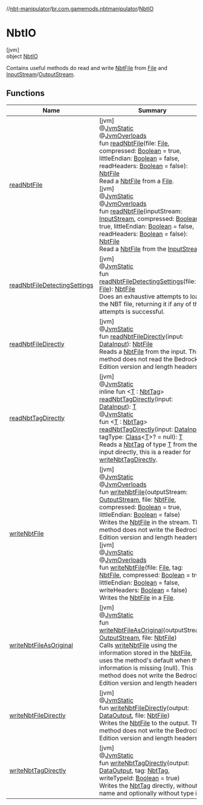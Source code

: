 //[nbt-manipulator](../../../index.md)/[br.com.gamemods.nbtmanipulator](../index.md)/[NbtIO](index.md)

# NbtIO

[jvm]\
object [NbtIO](index.md)

Contains useful methods do read and write [NbtFile](../-nbt-file/index.md) from [File](https://docs.oracle.com/javase/8/docs/api/java/io/File.html) and [InputStream](https://docs.oracle.com/javase/8/docs/api/java/io/InputStream.html)/[OutputStream](https://docs.oracle.com/javase/8/docs/api/java/io/OutputStream.html).

## Functions

| Name | Summary |
|---|---|
| [readNbtFile](read-nbt-file.md) | [jvm]<br>@[JvmStatic](https://kotlinlang.org/api/latest/jvm/stdlib/kotlin.jvm/-jvm-static/index.html)<br>@[JvmOverloads](https://kotlinlang.org/api/latest/jvm/stdlib/kotlin.jvm/-jvm-overloads/index.html)<br>fun [readNbtFile](read-nbt-file.md)(file: [File](https://docs.oracle.com/javase/8/docs/api/java/io/File.html), compressed: [Boolean](https://kotlinlang.org/api/latest/jvm/stdlib/kotlin/-boolean/index.html) = true, littleEndian: [Boolean](https://kotlinlang.org/api/latest/jvm/stdlib/kotlin/-boolean/index.html) = false, readHeaders: [Boolean](https://kotlinlang.org/api/latest/jvm/stdlib/kotlin/-boolean/index.html) = false): [NbtFile](../-nbt-file/index.md)<br>Read a [NbtFile](../-nbt-file/index.md) from a [File](https://docs.oracle.com/javase/8/docs/api/java/io/File.html).<br>[jvm]<br>@[JvmStatic](https://kotlinlang.org/api/latest/jvm/stdlib/kotlin.jvm/-jvm-static/index.html)<br>@[JvmOverloads](https://kotlinlang.org/api/latest/jvm/stdlib/kotlin.jvm/-jvm-overloads/index.html)<br>fun [readNbtFile](read-nbt-file.md)(inputStream: [InputStream](https://docs.oracle.com/javase/8/docs/api/java/io/InputStream.html), compressed: [Boolean](https://kotlinlang.org/api/latest/jvm/stdlib/kotlin/-boolean/index.html) = true, littleEndian: [Boolean](https://kotlinlang.org/api/latest/jvm/stdlib/kotlin/-boolean/index.html) = false, readHeaders: [Boolean](https://kotlinlang.org/api/latest/jvm/stdlib/kotlin/-boolean/index.html) = false): [NbtFile](../-nbt-file/index.md)<br>Read a [NbtFile](../-nbt-file/index.md) from the [InputStream](https://docs.oracle.com/javase/8/docs/api/java/io/InputStream.html). |
| [readNbtFileDetectingSettings](read-nbt-file-detecting-settings.md) | [jvm]<br>@[JvmStatic](https://kotlinlang.org/api/latest/jvm/stdlib/kotlin.jvm/-jvm-static/index.html)<br>fun [readNbtFileDetectingSettings](read-nbt-file-detecting-settings.md)(file: [File](https://docs.oracle.com/javase/8/docs/api/java/io/File.html)): [NbtFile](../-nbt-file/index.md)<br>Does an exhaustive attempts to load the NBT file, returning it if any of the attempts is successful. |
| [readNbtFileDirectly](read-nbt-file-directly.md) | [jvm]<br>@[JvmStatic](https://kotlinlang.org/api/latest/jvm/stdlib/kotlin.jvm/-jvm-static/index.html)<br>fun [readNbtFileDirectly](read-nbt-file-directly.md)(input: [DataInput](https://docs.oracle.com/javase/8/docs/api/java/io/DataInput.html)): [NbtFile](../-nbt-file/index.md)<br>Reads a [NbtFile](../-nbt-file/index.md) from the input. This method does not read the Bedrock Edition version and length headers. |
| [readNbtTagDirectly](read-nbt-tag-directly.md) | [jvm]<br>@[JvmStatic](https://kotlinlang.org/api/latest/jvm/stdlib/kotlin.jvm/-jvm-static/index.html)<br>inline fun &lt;[T](read-nbt-tag-directly.md) : [NbtTag](../-nbt-tag/index.md)&gt; [readNbtTagDirectly](read-nbt-tag-directly.md)(input: [DataInput](https://docs.oracle.com/javase/8/docs/api/java/io/DataInput.html)): [T](read-nbt-tag-directly.md)<br>@[JvmStatic](https://kotlinlang.org/api/latest/jvm/stdlib/kotlin.jvm/-jvm-static/index.html)<br>fun &lt;[T](read-nbt-tag-directly.md) : [NbtTag](../-nbt-tag/index.md)&gt; [readNbtTagDirectly](read-nbt-tag-directly.md)(input: [DataInput](https://docs.oracle.com/javase/8/docs/api/java/io/DataInput.html), tagType: [Class](https://docs.oracle.com/javase/8/docs/api/java/lang/Class.html)&lt;[T](read-nbt-tag-directly.md)&gt;? = null): [T](read-nbt-tag-directly.md)<br>Reads a [NbtTag](../-nbt-tag/index.md) of type [T](read-nbt-tag-directly.md) from the input directly, this is a reader for [writeNbtTagDirectly](write-nbt-tag-directly.md). |
| [writeNbtFile](write-nbt-file.md) | [jvm]<br>@[JvmStatic](https://kotlinlang.org/api/latest/jvm/stdlib/kotlin.jvm/-jvm-static/index.html)<br>@[JvmOverloads](https://kotlinlang.org/api/latest/jvm/stdlib/kotlin.jvm/-jvm-overloads/index.html)<br>fun [writeNbtFile](write-nbt-file.md)(outputStream: [OutputStream](https://docs.oracle.com/javase/8/docs/api/java/io/OutputStream.html), file: [NbtFile](../-nbt-file/index.md), compressed: [Boolean](https://kotlinlang.org/api/latest/jvm/stdlib/kotlin/-boolean/index.html) = true, littleEndian: [Boolean](https://kotlinlang.org/api/latest/jvm/stdlib/kotlin/-boolean/index.html) = false)<br>Writes the [NbtFile](../-nbt-file/index.md) in the stream. This method does not write the Bedrock Edition version and length headers.<br>[jvm]<br>@[JvmStatic](https://kotlinlang.org/api/latest/jvm/stdlib/kotlin.jvm/-jvm-static/index.html)<br>@[JvmOverloads](https://kotlinlang.org/api/latest/jvm/stdlib/kotlin.jvm/-jvm-overloads/index.html)<br>fun [writeNbtFile](write-nbt-file.md)(file: [File](https://docs.oracle.com/javase/8/docs/api/java/io/File.html), tag: [NbtFile](../-nbt-file/index.md), compressed: [Boolean](https://kotlinlang.org/api/latest/jvm/stdlib/kotlin/-boolean/index.html) = true, littleEndian: [Boolean](https://kotlinlang.org/api/latest/jvm/stdlib/kotlin/-boolean/index.html) = false, writeHeaders: [Boolean](https://kotlinlang.org/api/latest/jvm/stdlib/kotlin/-boolean/index.html) = false)<br>Writes the [NbtFile](../-nbt-file/index.md) in a [File](https://docs.oracle.com/javase/8/docs/api/java/io/File.html). |
| [writeNbtFileAsOriginal](write-nbt-file-as-original.md) | [jvm]<br>@[JvmStatic](https://kotlinlang.org/api/latest/jvm/stdlib/kotlin.jvm/-jvm-static/index.html)<br>fun [writeNbtFileAsOriginal](write-nbt-file-as-original.md)(outputStream: [OutputStream](https://docs.oracle.com/javase/8/docs/api/java/io/OutputStream.html), file: [NbtFile](../-nbt-file/index.md))<br>Calls [writeNbtFile](write-nbt-file.md) using the information stored in the [NbtFile](../-nbt-file/index.md), uses the method's default when the information is missing (null).  This method does not write the Bedrock Edition version and length headers. |
| [writeNbtFileDirectly](write-nbt-file-directly.md) | [jvm]<br>@[JvmStatic](https://kotlinlang.org/api/latest/jvm/stdlib/kotlin.jvm/-jvm-static/index.html)<br>fun [writeNbtFileDirectly](write-nbt-file-directly.md)(output: [DataOutput](https://docs.oracle.com/javase/8/docs/api/java/io/DataOutput.html), file: [NbtFile](../-nbt-file/index.md))<br>Writes the [NbtFile](../-nbt-file/index.md) to the output. This method does not write the Bedrock Edition version and length headers. |
| [writeNbtTagDirectly](write-nbt-tag-directly.md) | [jvm]<br>@[JvmStatic](https://kotlinlang.org/api/latest/jvm/stdlib/kotlin.jvm/-jvm-static/index.html)<br>fun [writeNbtTagDirectly](write-nbt-tag-directly.md)(output: [DataOutput](https://docs.oracle.com/javase/8/docs/api/java/io/DataOutput.html), tag: [NbtTag](../-nbt-tag/index.md), writeTypeId: [Boolean](https://kotlinlang.org/api/latest/jvm/stdlib/kotlin/-boolean/index.html) = true)<br>Writes the [NbtTag](../-nbt-tag/index.md) directly, without name and optionally without type id. |
